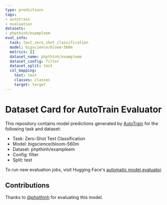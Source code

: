 ```yaml
---
type: predictions
tags:
- autotrain
- evaluation
datasets:
- phpthinh/exampleem
eval_info:
  task: text_zero_shot_classification
  model: bigscience/bloom-560m
  metrics: []
  dataset_name: phpthinh/exampleem
  dataset_config: filter
  dataset_split: test
  col_mapping:
    text: text
    classes: classes
    target: target
---
```

# Dataset Card for AutoTrain Evaluator

This repository contains model predictions generated by [AutoTrain](https://huggingface.co/autotrain) for the following task and dataset:

* Task: Zero-Shot Text Classification
* Model: bigscience/bloom-560m
* Dataset: phpthinh/exampleem
* Config: filter
* Split: test

To run new evaluation jobs, visit Hugging Face's [automatic model evaluator](https://huggingface.co/spaces/autoevaluate/model-evaluator).

## Contributions

Thanks to [@phpthinh](https://huggingface.co/phpthinh) for evaluating this model.